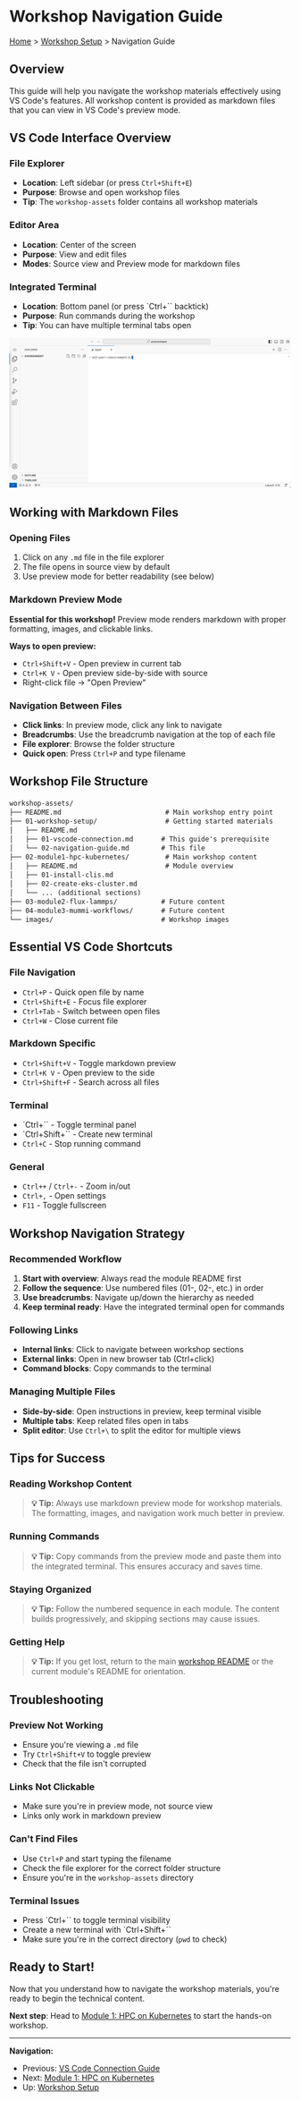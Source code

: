 # Workshop Navigation Guide

[Home](../README.md) > [Workshop Setup](README.md) > Navigation Guide

## Overview

This guide will help you navigate the workshop materials effectively using VS Code's features. All workshop content is provided as markdown files that you can view in VS Code's preview mode.

## VS Code Interface Overview

### File Explorer
- **Location**: Left sidebar (or press `Ctrl+Shift+E`)
- **Purpose**: Browse and open workshop files
- **Tip**: The `workshop-assets` folder contains all workshop materials

### Editor Area
- **Location**: Center of the screen
- **Purpose**: View and edit files
- **Modes**: Source view and Preview mode for markdown files

### Integrated Terminal
- **Location**: Bottom panel (or press `Ctrl+`` backtick)
- **Purpose**: Run commands during the workshop
- **Tip**: You can have multiple terminal tabs open

![VS Code Terminal](../images/vscode-shell.png)

## Working with Markdown Files

### Opening Files
1. Click on any `.md` file in the file explorer
2. The file opens in source view by default
3. Use preview mode for better readability (see below)

### Markdown Preview Mode
**Essential for this workshop!** Preview mode renders markdown with proper formatting, images, and clickable links.

**Ways to open preview:**
- `Ctrl+Shift+V` - Open preview in current tab
- `Ctrl+K V` - Open preview side-by-side with source
- Right-click file → "Open Preview"

### Navigation Between Files
- **Click links**: In preview mode, click any link to navigate
- **Breadcrumbs**: Use the breadcrumb navigation at the top of each file
- **File explorer**: Browse the folder structure
- **Quick open**: Press `Ctrl+P` and type filename

## Workshop File Structure

```
workshop-assets/
├── README.md                          # Main workshop entry point
├── 01-workshop-setup/                 # Getting started materials
│   ├── README.md
│   ├── 01-vscode-connection.md       # This guide's prerequisite
│   └── 02-navigation-guide.md        # This file
├── 02-module1-hpc-kubernetes/         # Main workshop content
│   ├── README.md                      # Module overview
│   ├── 01-install-clis.md
│   ├── 02-create-eks-cluster.md
│   └── ... (additional sections)
├── 03-module2-flux-lammps/           # Future content
├── 04-module3-mummi-workflows/       # Future content
└── images/                           # Workshop images
```

## Essential VS Code Shortcuts

### File Navigation
- `Ctrl+P` - Quick open file by name
- `Ctrl+Shift+E` - Focus file explorer
- `Ctrl+Tab` - Switch between open files
- `Ctrl+W` - Close current file

### Markdown Specific
- `Ctrl+Shift+V` - Toggle markdown preview
- `Ctrl+K V` - Open preview to the side
- `Ctrl+Shift+F` - Search across all files

### Terminal
- `Ctrl+`` - Toggle terminal panel
- `Ctrl+Shift+`` - Create new terminal
- `Ctrl+C` - Stop running command

### General
- `Ctrl++` / `Ctrl+-` - Zoom in/out
- `Ctrl+,` - Open settings
- `F11` - Toggle fullscreen

## Workshop Navigation Strategy

### Recommended Workflow
1. **Start with overview**: Always read the module README first
2. **Follow the sequence**: Use numbered files (01-, 02-, etc.) in order
3. **Use breadcrumbs**: Navigate up/down the hierarchy as needed
4. **Keep terminal ready**: Have the integrated terminal open for commands

### Following Links
- **Internal links**: Click to navigate between workshop sections
- **External links**: Open in new browser tab (Ctrl+click)
- **Command blocks**: Copy commands to the terminal

### Managing Multiple Files
- **Side-by-side**: Open instructions in preview, keep terminal visible
- **Multiple tabs**: Keep related files open in tabs
- **Split editor**: Use `Ctrl+\` to split the editor for multiple views

## Tips for Success

### Reading Workshop Content
> **💡 Tip:** Always use markdown preview mode for workshop materials. The formatting, images, and navigation work much better in preview.

### Running Commands
> **💡 Tip:** Copy commands from the preview mode and paste them into the integrated terminal. This ensures accuracy and saves time.

### Staying Organized
> **💡 Tip:** Follow the numbered sequence in each module. The content builds progressively, and skipping sections may cause issues.

### Getting Help
> **💡 Tip:** If you get lost, return to the main [workshop README](../README.md) or the current module's README for orientation.

## Troubleshooting

### Preview Not Working
- Ensure you're viewing a `.md` file
- Try `Ctrl+Shift+V` to toggle preview
- Check that the file isn't corrupted

### Links Not Clickable
- Make sure you're in preview mode, not source view
- Links only work in markdown preview

### Can't Find Files
- Use `Ctrl+P` and start typing the filename
- Check the file explorer for the correct folder structure
- Ensure you're in the `workshop-assets` directory

### Terminal Issues
- Press `Ctrl+`` to toggle terminal visibility
- Create a new terminal with `Ctrl+Shift+``
- Make sure you're in the correct directory (`pwd` to check)

## Ready to Start!

Now that you understand how to navigate the workshop materials, you're ready to begin the technical content. 

**Next step**: Head to [Module 1: HPC on Kubernetes](../02-module1-hpc-kubernetes/README.md) to start the hands-on workshop.

---
**Navigation:**
- Previous: [VS Code Connection Guide](01-vscode-connection.md)
- Next: [Module 1: HPC on Kubernetes](../02-module1-hpc-kubernetes/README.md)
- Up: [Workshop Setup](README.md)